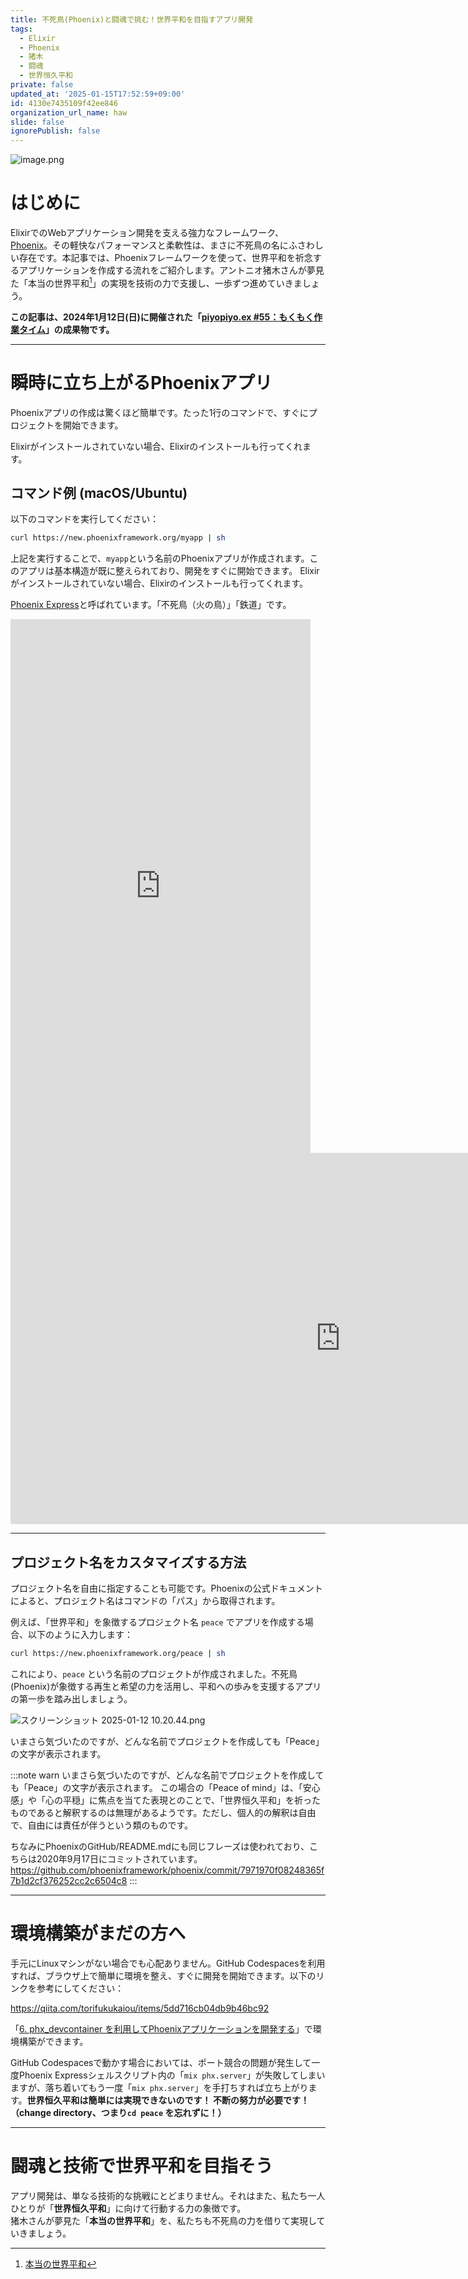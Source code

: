 ```yaml
---
title: 不死鳥(Phoenix)と闘魂で挑む！世界平和を目指すアプリ開発
tags:
  - Elixir
  - Phoenix
  - 猪木
  - 闘魂
  - 世界恒久平和
private: false
updated_at: '2025-01-15T17:52:59+09:00'
id: 4130e7435109f42ee846
organization_url_name: haw
slide: false
ignorePublish: false
---
```

![image.png](https://qiita-image-store.s3.ap-northeast-1.amazonaws.com/0/131808/2552b044-ee68-202b-18a2-8805f1eea04a.png)


# はじめに  

ElixirでのWebアプリケーション開発を支える強力なフレームワーク、[Phoenix](https://www.phoenixframework.org/)。その軽快なパフォーマンスと柔軟性は、まさに不死鳥の名にふさわしい存在です。本記事では、Phoenixフレームワークを使って、世界平和を祈念するアプリケーションを作成する流れをご紹介します。アントニオ猪木さんが夢見た「本当の世界平和[^1]」の実現を技術の力で支援し、一歩ずつ進めていきましょう。

[^1]: [本当の世界平和](https://qiita.com/torifukukaiou/items/aa0b0da419b62a4793cf#%E6%9C%AC%E5%BD%93%E3%81%AE%E4%B8%96%E7%95%8C%E5%B9%B3%E5%92%8C)

**この記事は、2024年1月12日(日)に開催された「[piyopiyo.ex #55：もくもく作業タイム](https://piyopiyoex.connpass.com/event/342038/)」の成果物です。**

---

# 瞬時に立ち上がるPhoenixアプリ

Phoenixアプリの作成は驚くほど簡単です。たった1行のコマンドで、すぐにプロジェクトを開始できます。

Elixirがインストールされていない場合、Elixirのインストールも行ってくれます。

## コマンド例 (macOS/Ubuntu)  

以下のコマンドを実行してください：

```bash
curl https://new.phoenixframework.org/myapp | sh
```

上記を実行することで、`myapp`という名前のPhoenixアプリが作成されます。このアプリは基本構造が既に整えられており、開発をすぐに開始できます。
Elixirがインストールされていない場合、Elixirのインストールも行ってくれます。

[Phoenix Express](https://hexdocs.pm/phoenix/up_and_running.html#phoenix-express)と呼ばれています。「不死鳥（火の鳥）」「鉄道」です。

<iframe width="480" height="854" src="https://www.youtube.com/embed/g571HaRoY4U" title="手塚治虫が語る「火の鳥と人生観」 #shorts #手塚治虫" frameborder="0" allow="accelerometer; autoplay; clipboard-write; encrypted-media; gyroscope; picture-in-picture; web-share" referrerpolicy="strict-origin-when-cross-origin" allowfullscreen></iframe>


<iframe width="1056" height="594" src="https://www.youtube.com/embed/zd6LF4g-xjs" title="ゴダイゴ-銀河鉄道999 （1979年）" frameborder="0" allow="accelerometer; autoplay; clipboard-write; encrypted-media; gyroscope; picture-in-picture; web-share" referrerpolicy="strict-origin-when-cross-origin" allowfullscreen></iframe>

---

## プロジェクト名をカスタマイズする方法

プロジェクト名を自由に指定することも可能です。Phoenixの公式ドキュメントによると、プロジェクト名はコマンドの「パス」から取得されます。

例えば、「世界平和」を象徴するプロジェクト名 `peace` でアプリを作成する場合、以下のように入力します：

```bash
curl https://new.phoenixframework.org/peace | sh
```

これにより、`peace` という名前のプロジェクトが作成されました。不死鳥(Phoenix)が象徴する再生と希望の力を活用し、平和への歩みを支援するアプリの第一歩を踏み出しましょう。

![スクリーンショット 2025-01-12 10.20.44.png](https://qiita-image-store.s3.ap-northeast-1.amazonaws.com/0/131808/5960a94d-107b-a289-7a9f-288cf0df87fd.png)


いまさら気づいたのですが、どんな名前でプロジェクトを作成しても「Peace」の文字が表示されます。

:::note warn
いまさら気づいたのですが、どんな名前でプロジェクトを作成しても「Peace」の文字が表示されます。
この場合の「Peace of mind」は、「安心感」や「心の平穏」に焦点を当てた表現とのことで、「世界恒久平和」を祈ったものであると解釈するのは無理があるようです。ただし、個人的の解釈は自由で、自由には責任が伴うという類のものです。

ちなみにPhoenixのGitHub/README.mdにも同じフレーズは使われており、こちらは2020年9月17日にコミットされています。
https://github.com/phoenixframework/phoenix/commit/7971970f08248365f7b1d2cf376252cc2c6504c8
:::

---

# 環境構築がまだの方へ

手元にLinuxマシンがない場合でも心配ありません。GitHub Codespacesを利用すれば、ブラウザ上で簡単に環境を整え、すぐに開発を開始できます。以下のリンクを参考にしてください：

https://qiita.com/torifukukaiou/items/5dd716cb04db9b46bc92

「[6. phx_devcontainer を利用してPhoenixアプリケーションを開発する](https://qiita.com/torifukukaiou/items/5dd716cb04db9b46bc92#6-phx_devcontainer-%E3%82%92%E5%88%A9%E7%94%A8%E3%81%97%E3%81%A6phoenix%E3%82%A2%E3%83%97%E3%83%AA%E3%82%B1%E3%83%BC%E3%82%B7%E3%83%A7%E3%83%B3%E3%82%92%E9%96%8B%E7%99%BA%E3%81%99%E3%82%8B)」で環境構築ができます。

GitHub Codespacesで動かす場合においては、ポート競合の問題が発生して一度Phoenix Expressシェルスクリプト内の「`mix phx.server`」が失敗してしまいますが、落ち着いてもう一度「`mix phx.server`」を手打ちすれば立ち上がります。**世界恒久平和は簡単には実現できないのです！ 不断の努力が必要です！（change directory、つまり`cd peace` を忘れずに！）**

---

# 闘魂と技術で世界平和を目指そう

アプリ開発は、単なる技術的な挑戦にとどまりません。それはまた、私たち一人ひとりが「**世界恒久平和**」に向けて行動する力の象徴です。  
猪木さんが夢見た「**本当の世界平和**」を、私たちも不死鳥の力を借りて実現していきましょう。

